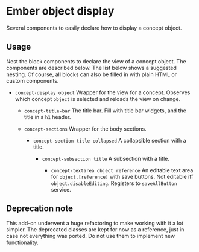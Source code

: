Ember object display
======

Several components to easily declare how to display a concept object.

Usage
---

Nest the block components to declare the view of a concept object. The components are described below. The list below shows a suggested nesting. Of course, all blocks can also be filled in with plain HTML or custom components.

* `concept-display object`
	Wrapper for the view for a concept. Observes which concept `object` is selected and reloads the view on change.

	* `concept-title-bar`
	The title bar. Fill with title bar widgets, and the title in a `h1` header.

	* `concept-sections`
	Wrapper for the body sections.

		* `concept-section title collapsed`
		A collapsible section with a title.

			* `concept-subsection title`
			A subsection with a title.

				* `concept-textarea object reference`
				An editable text area for `object.[reference]` with save buttons. Not editable iff `object.disableEditing`. Registers to `saveAllButton` service.



Deprecation note
---

This add-on underwent a huge refactoring to make working with it a lot simpler. The deprecated classes are kept for now as a reference, just in case not everything was ported. Do not use them to implement new functionality.
